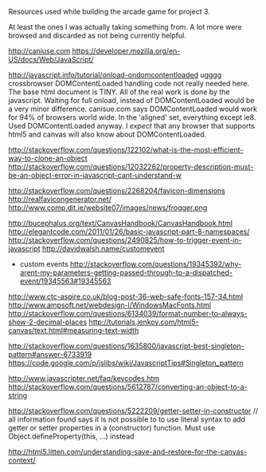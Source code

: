 Resources used while building the arcade game for project 3.

At least the ones I was actually taking something from.  A lot more were browsed
and discarded as not being currently helpful.

http://caniuse.com
https://developer.mozilla.org/en-US/docs/Web/JavaScript/

http://javascript.info/tutorial/onload-ondomcontentloaded
ugggg crossbrowser DOMContentLoaded handling code
not really needed here.  The base html document is TINY.  All of the real work
is done by the javascript.  Waiting for full onload, instead of DOMContentLoaded
would be a very minor difference.  canisue.com says DOMContentLoaded
would work for 94% of browsers world wide.  In the 'aligned' set, everything
except ie8.
Used DOMContentLoaded anyway.  I *expect* that any browser that supports html5
and canvas will also know about DOMContentLoaded.

http://stackoverflow.com/questions/122102/what-is-the-most-efficient-way-to-clone-an-object
http://stackoverflow.com/questions/12032262/property-description-must-be-an-object-error-in-javascript-cant-understand-w

http://stackoverflow.com/questions/2268204/favicon-dimensions
http://realfavicongenerator.net/
http://www.comp.dit.ie/website07/images/news/frogger.png

http://bucephalus.org/text/CanvasHandbook/CanvasHandbook.html
http://elegantcode.com/2011/01/26/basic-javascript-part-8-namespaces/
http://stackoverflow.com/questions/2490825/how-to-trigger-event-in-javascript
http://davidwalsh.name/customevent
- custom events
http://stackoverflow.com/questions/19345392/why-arent-my-parameters-getting-passed-through-to-a-dispatched-event/19345563#19345563

http://www.ctc-aspire.co.uk/blog-post-36-web-safe-fonts-157-34.html
http://www.ampsoft.net/webdesign-l/WindowsMacFonts.html
http://stackoverflow.com/questions/6134039/format-number-to-always-show-2-decimal-places
http://tutorials.jenkov.com/html5-canvas/text.html#measuring-text-width

http://stackoverflow.com/questions/1635800/javascript-best-singleton-pattern#answer-6733919
https://code.google.com/p/jslibs/wiki/JavascriptTips#Singleton_pattern

http://www.javascripter.net/faq/keycodes.htm
http://stackoverflow.com/questions/5612787/converting-an-object-to-a-string

http://stackoverflow.com/questions/5222209/getter-setter-in-constructor
// all information found says it is not possible to to use literal syntax to add getter or setter properties in a
  (constructor) function.  Must use Object.defineProperty(this, ...) instead

http://html5.litten.com/understanding-save-and-restore-for-the-canvas-context/

